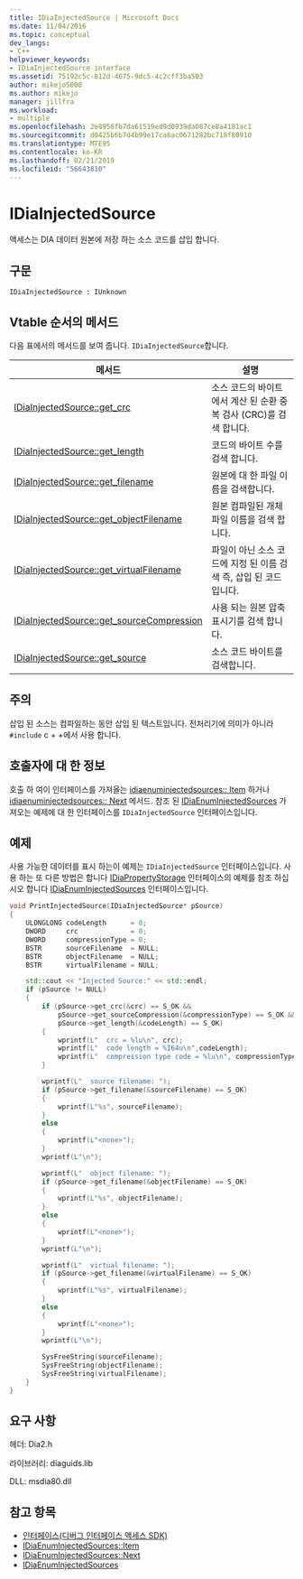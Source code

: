 ```yaml
---
title: IDiaInjectedSource | Microsoft Docs
ms.date: 11/04/2016
ms.topic: conceptual
dev_langs:
- C++
helpviewer_keywords:
- IDiaInjectedSource interface
ms.assetid: 75192c5c-812d-4675-9dc5-4c2cff3ba503
author: mikejo5000
ms.author: mikejo
manager: jillfra
ms.workload:
- multiple
ms.openlocfilehash: 2e8956fb7da61519ed9d0939da087ce8a4181ac1
ms.sourcegitcommit: d0425b6b7d4b99e17ca6ac0671282bc718f80910
ms.translationtype: MTE95
ms.contentlocale: ko-KR
ms.lasthandoff: 02/21/2019
ms.locfileid: "56643810"
---
```

# <a name="idiainjectedsource"></a>IDiaInjectedSource
액세스는 DIA 데이터 원본에 저장 하는 소스 코드를 삽입 합니다.

## <a name="syntax"></a>구문

```
IDiaInjectedSource : IUnknown
```

## <a name="methods-in-vtable-order"></a>Vtable 순서의 메서드
다음 표에서의 메서드를 보여 줍니다. `IDiaInjectedSource`합니다.

|메서드|설명|
|------------|-----------------|
|[IDiaInjectedSource::get_crc](../../debugger/debug-interface-access/idiainjectedsource-get-crc.md)|소스 코드의 바이트에서 계산 된 순환 중복 검사 (CRC)를 검색 합니다.|
|[IDiaInjectedSource::get_length](../../debugger/debug-interface-access/idiainjectedsource-get-length.md)|코드의 바이트 수를 검색 합니다.|
|[IDiaInjectedSource::get_filename](../../debugger/debug-interface-access/idiainjectedsource-get-filename.md)|원본에 대 한 파일 이름을 검색합니다.|
|[IDiaInjectedSource::get_objectFilename](../../debugger/debug-interface-access/idiainjectedsource-get-objectfilename.md)|원본 컴파일된 개체 파일 이름을 검색 합니다.|
|[IDiaInjectedSource::get_virtualFilename](../../debugger/debug-interface-access/idiainjectedsource-get-virtualfilename.md)|파일이 아닌 소스 코드에 지정 된 이름 검색 즉, 삽입 된 코드입니다.|
|[IDiaInjectedSource::get_sourceCompression](../../debugger/debug-interface-access/idiainjectedsource-get-sourcecompression.md)|사용 되는 원본 압축 표시기를 검색 합니다.|
|[IDiaInjectedSource::get_source](../../debugger/debug-interface-access/idiainjectedsource-get-source.md)|소스 코드 바이트를 검색합니다.|

## <a name="remarks"></a>주의
삽입 된 소스는 컴파일하는 동안 삽입 된 텍스트입니다. 전처리기에 의미가 아니라 `#include` c + +에서 사용 합니다.

## <a name="notes-for-callers"></a>호출자에 대 한 정보
호출 하 여이 인터페이스를 가져올는 [idiaenuminjectedsources:: Item](../../debugger/debug-interface-access/idiaenuminjectedsources-item.md) 하거나 [idiaenuminjectedsources:: Next](../../debugger/debug-interface-access/idiaenuminjectedsources-next.md) 메서드. 참조 된 [IDiaEnumInjectedSources](../../debugger/debug-interface-access/idiaenuminjectedsources.md) 가져오는 예제에 대 한 인터페이스를 `IDiaInjectedSource` 인터페이스입니다.

## <a name="example"></a>예제
사용 가능한 데이터를 표시 하는이 예제는 `IDiaInjectedSource` 인터페이스입니다. 사용 하는 또 다른 방법은 합니다 [IDiaPropertyStorage](../../debugger/debug-interface-access/idiapropertystorage.md) 인터페이스의 예제를 참조 하십시오 합니다 [IDiaEnumInjectedSources](../../debugger/debug-interface-access/idiaenuminjectedsources.md) 인터페이스입니다.

```C++
void PrintInjectedSource(IDiaInjectedSource* pSource)
{
    ULONGLONG codeLength      = 0;
    DWORD     crc             = 0;
    DWORD     compressionType = 0;
    BSTR      sourceFilename  = NULL;
    BSTR      objectFilename  = NULL;
    BSTR      virtualFilename = NULL;

    std::cout << "Injected Source:" << std::endl;
    if (pSource != NULL)
    {
        if (pSource->get_crc(&crc) == S_OK &&
            pSource->get_sourceCompression(&compressionType) == S_OK &&
            pSource->get_length(&codeLength) == S_OK)
        {
            wprintf(L"  crc = %lu\n", crc);
            wprintf(L"  code length = %I64u\n",codeLength);
            wprintf(L"  compression type code = %lu\n", compressionType);
        }

        wprintf(L"  source filename: ");
        if (pSource->get_filename(&sourceFilename) == S_OK)
        {
            wprintf(L"%s", sourceFilename);
        }
        else
        {
            wprintf(L"<none>");
        }
        wprintf(L"\n");

        wprintf(L"  object filename: ");
        if (pSource->get_filename(&objectFilename) == S_OK)
        {
            wprintf(L"%s", objectFilename);
        }
        else
        {
            wprintf(L"<none>");
        }
        wprintf(L"\n");

        wprintf(L"  virtual filename: ");
        if (pSource->get_filename(&virtualFilename) == S_OK)
        {
            wprintf(L"%s", virtualFilename);
        }
        else
        {
            wprintf(L"<none>");
        }
        wprintf(L"\n");

        SysFreeString(sourceFilename);
        SysFreeString(objectFilename);
        SysFreeString(virtualFilename);
    }
}
```

## <a name="requirements"></a>요구 사항
헤더: Dia2.h

라이브러리: diaguids.lib

DLL: msdia80.dll

## <a name="see-also"></a>참고 항목
- [인터페이스(디버그 인터페이스 액세스 SDK)](../../debugger/debug-interface-access/interfaces-debug-interface-access-sdk.md)
- [IDiaEnumInjectedSources::Item](../../debugger/debug-interface-access/idiaenuminjectedsources-item.md)
- [IDiaEnumInjectedSources::Next](../../debugger/debug-interface-access/idiaenuminjectedsources-next.md)
- [IDiaEnumInjectedSources](../../debugger/debug-interface-access/idiaenuminjectedsources.md)
